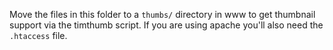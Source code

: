 Move the files in this folder to a `thumbs/` directory in www to get thumbnail
support via the timthumb script. If you are using apache you'll also need the 
`.htaccess` file.